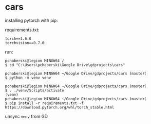 # cars

installing pytorch with pip:

requirements.txt:

```
torch==1.6.0
torchvision==0.7.0
```

run:

```
pchaberski@legion MINGW64 /
$ cd "C:\Users\pchaberski\Google Drive\gdprojects\cars"

pchaberski@legion MINGW64 ~/Google Drive/gdprojects/cars (master)
$ python -m venv venv

pchaberski@legion MINGW64 ~/Google Drive/gdprojects/cars (master)
$ . ./venv/Scripts/activate
(venv)
pchaberski@legion MINGW64 ~/Google Drive/gdprojects/cars (master)
$ pip install -r requirements.txt -f https://download.pytorch.org/whl/torch_stable.html

```

unsync `venv` from GD

